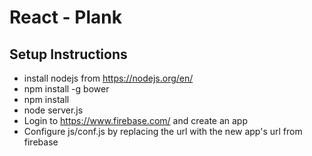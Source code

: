 # React - Plank

## Setup Instructions

* install nodejs from https://nodejs.org/en/
* npm install -g bower
* npm install
* node server.js
* Login to https://www.firebase.com/ and create an app
* Configure js/conf.js by replacing the url with the new app's url from firebase
